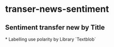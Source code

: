 <h1>transer-news-sentiment</h1>

<h2>Sentiment transfer new by Title </h2>
* Labelling use polarity by Library `Textblob`
